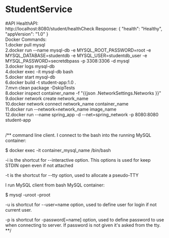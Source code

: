 # StudentService

#API
HealthAPI:<br />
http://localhost:8080/student/healthCheck
Response:
    {
        "health": "Healthy",
        "appVersion": "1.0"
    }
<br />
Docker Commands:<br />
1.docker pull mysql<br />
2.docker run --name mysql-db -e MYSQL_ROOT_PASSWORD=root -e MYSQL_DATABASE=studentdb -e MYSQL_USER=studentdb_user -e MYSQL_PASSWORD=secretdbpass -p 3308:3306 -d mysql<br />
3.docker logs mysql-db<br />
4.docker exec -it mysql-db bash<br />
5.docker start mysql-db<br />
6.docker build -t student-app:1.0 .<br />
7.mvn clean package -DskipTests<br />
8.docker inspect container_name -f "{{json .NetworkSettings.Networks }}"<br />
9.docker network create network_name<br />
10.docker network connect network_name container_name<br />
11.docker run --network=network_name image_name<br />
12.docker run --name spring_app -d --net=spring_network -p 8080:8080 student-app<br /> 

<br />
/**
command line client.
I connect to the bash into the running MySQL container:

$ docker exec -it container_mysql_name /bin/bash

-i is the shortcut for --interactive option. This options is used for keep STDIN open even if not attached

-t is the shortcut for --tty option, used to allocate a pseudo-TTY

I run MySQL client from bash MySQL container:

$ mysql -uroot -proot

-u is shortcut for --user=name option, used to define user for login if not current user.

-p is shortcut for -password[=name] option, used to define password to use when connecting to server. If password is not given it's asked from the tty.
**/

